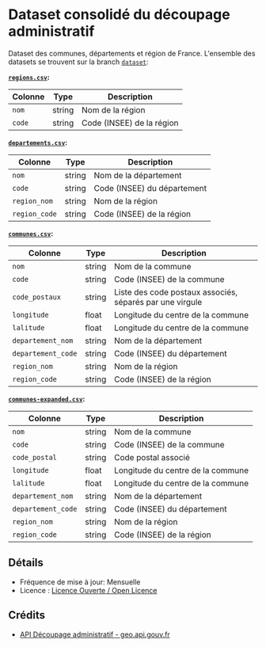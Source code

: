 # Dataset consolidé du découpage administratif

Dataset des communes, départements et région de France. L'ensemble des datasets se trouvent sur la branch [`dataset`](https://github.com/pmdartus/decoupage-administratif-dataset/tree/dataset):

**[`regions.csv`](https://github.com/pmdartus/decoupage-administratif-dataset/tree/dataset/regions.csv):**

| Colonne | Type   | Description               |
| ------- | ------ | ------------------------- |
| `nom`   | string | Nom de la région          |
| `code`  | string | Code (INSEE) de la région |

**[`departements.csv`](https://github.com/pmdartus/decoupage-administratif-dataset/tree/dataset/departements.csv):**

| Colonne       | Type   | Description                 |
| ------------- | ------ | --------------------------- |
| `nom`         | string | Nom de la département       |
| `code`        | string | Code (INSEE) du département |
| `region_nom`  | string | Nom de la région            |
| `region_code` | string | Code (INSEE) de la région   |

**[`communes.csv`](https://github.com/pmdartus/decoupage-administratif-dataset/tree/dataset/communes.csv):**

| Colonne            | Type   | Description                                              |
| ------------------ | ------ | -------------------------------------------------------- |
| `nom`              | string | Nom de la commune                                        |
| `code`             | string | Code (INSEE) de la commune                               |
| `code_postaux`     | string | Liste des code postaux associés, séparés par une virgule |
| `longitude`        | float  | Longitude du centre de la commune                        |
| `lalitude`         | float  | Longitude du centre de la commune                        |
| `departement_nom`  | string | Nom de la département                                    |
| `departement_code` | string | Code (INSEE) du département                              |
| `region_nom`       | string | Nom de la région                                         |
| `region_code`      | string | Code (INSEE) de la région                                |

**[`communes-expanded.csv`](https://github.com/pmdartus/decoupage-administratif-dataset/tree/dataset/communes-expanded.csv):**

| Colonne            | Type   | Description                       |
| ------------------ | ------ | --------------------------------- |
| `nom`              | string | Nom de la commune                 |
| `code`             | string | Code (INSEE) de la commune        |
| `code_postal`      | string | Code postal associé               |
| `longitude`        | float  | Longitude du centre de la commune |
| `lalitude`         | float  | Longitude du centre de la commune |
| `departement_nom`  | string | Nom de la département             |
| `departement_code` | string | Code (INSEE) du département       |
| `region_nom`       | string | Nom de la région                  |
| `region_code`      | string | Code (INSEE) de la région         |

## Détails

- Fréquence de mise à jour: Mensuelle
- Licence : [Licence Ouverte / Open Licence](https://www.etalab.gouv.fr/licence-ouverte-open-licence/)

## Crédits

- [API Découpage administratif - geo.api.gouv.fr](https://geo.api.gouv.fr/decoupage-administratif)
